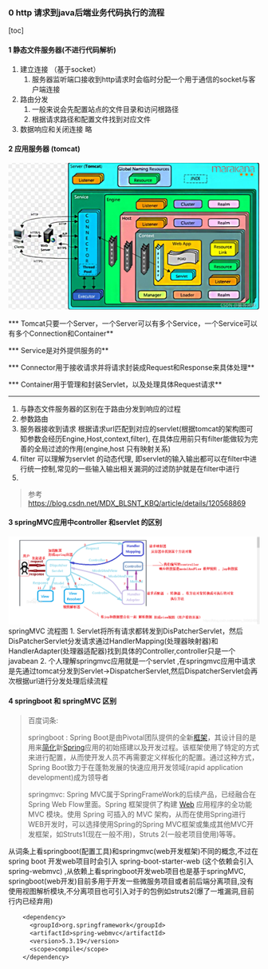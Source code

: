 ### 0 http 请求到java后端业务代码执行的流程

[toc]

#### 1 静态文件服务器(不进行代码解析)
1. 建立连接  （基于socket）
	1. 服务器监听端口接收到http请求时会临时分配一个用于通信的socket与客户端连接
2. 路由分发
	1.  一般来说会先配置站点的文件目录和访问根路径
	2.  根据请求路径和配置文件找到对应文件
3. 数据响应和关闭连接 略

#### 2 应用服务器 (tomcat)

![tomcat架构](img\tomcat.png)

  *** Tomcat只要一个Server，一个Server可以有多个Service，一个Service可以有多个Connection和Container**

  *** Service是对外提供服务的**

  *** Connector用于接收请求并将请求封装成Request和Response来具体处理**

  *** Container用于管理和封装Servlet，以及处理具体Request请求**

---




1. 与静态文件服务器的区别在于路由分发到响应的过程
2. 参数路由
  1. 服务器接收到请求 根据请求url匹配到对应的servlet(根据tomcat的架构图可知参数会经历Engine,Host,context,filter), 在具体应用前只有filter能做较为完善的全局过滤的作用(engine,host 只有映射关系) 
  2. filter 可以理解为servlet 的动态代理, 即servlet的输入输出都可以在filter中进行统一控制,常见的一些输入输出相关漏洞的过滤防护就是在filter中进行
  3. 
  > 参考 https://blog.csdn.net/MDX_BLSNT_KBQ/article/details/120568869

#### 3 springMVC应用中controller 和servlet 的区别
![springMVC流程图](img\springMVC.png)
springMVC 流程图
	1. Servlet将所有请求都转发到DisPatcherServlet，然后DisPatcherServlet分发请求通过HandlerMapping(处理器映射器)和HandlerAdapter(处理器适配器)找到具体的Controller,controller只是一个javabean
	2. 个人理解springmvc应用就是一个servlet ,在springmvc应用中请求是先通过tomcat分发到Servlet->DispatcherServlet,然后DispatcherServlet会再次根据url进行分发处理后续流程

#### 4 springboot 和 springMVC 区别

> 百度词条:
>
> springboot : Spring Boot是由Pivotal团队提供的全新[框架](https://baike.baidu.com/item/框架/1212667)，其设计目的是用来[简化](https://baike.baidu.com/item/简化/3374416)新[Spring](https://baike.baidu.com/item/Spring/85061)应用的初始搭建以及开发过程。该框架使用了特定的方式来进行配置，从而使开发人员不再需要定义样板化的配置。通过这种方式，Spring Boot致力于在蓬勃发展的快速应用开发领域(rapid application development)成为领导者 
>
> springmvc: Spring MVC属于SpringFrameWork的后续产品，已经融合在Spring Web Flow里面。Spring 框架提供了构建 [Web](https://baike.baidu.com/item/Web/150564) 应用程序的全功能 MVC 模块。使用 Spring 可插入的 MVC 架构，从而在使用Spring进行WEB开发时，可以选择使用Spring的Spring MVC框架或集成其他MVC开发框架，如Struts1(现在一般不用)，Struts 2(一般老项目使用)等等。

从词条上看springboot(配置工具)和springmvc(web开发框架)不同的概念,不过在spring boot 开发web项目时会引入 spring-boot-starter-web (这个依赖会引入spring-webmvc) ,从依赖上看springboot开发web项目也是基于springMVC, springboot(web开发)目前多用于开发一些微服务项目或者前后端分离项目,没有使用视图解析模块,不分离项目也可引入对于的包例如struts2(爆了一堆漏洞,目前行内已经弃用)

```
    <dependency>
      <groupId>org.springframework</groupId>
      <artifactId>spring-webmvc</artifactId>
      <version>5.3.19</version>
      <scope>compile</scope>
    </dependency>
```

